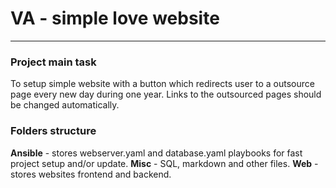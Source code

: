 # **VA** - simple love website
---
### Project main task
To setup simple website with a button which redirects user to a outsource page every new day during one year. Links to the outsourced pages should be changed automatically.

### Folders structure
**Ansible** - stores webserver.yaml and database.yaml playbooks for fast project setup and/or update.
**Misc** - SQL, markdown and other files.
**Web** - stores websites frontend and backend.